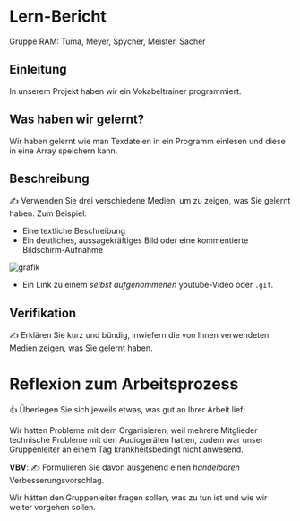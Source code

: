 
# Lern-Bericht
Gruppe RAM: Tuma, Meyer, Spycher, Meister, Sacher

## Einleitung

In unserem Projekt haben wir ein Vokabeltrainer programmiert.

## Was haben wir gelernt?

Wir haben gelernt wie man Texdateien in ein Programm einlesen und diese in eine Array speichern kann.

## Beschreibung

✍️ Verwenden Sie drei verschiedene Medien, um zu zeigen, was Sie gelernt haben. Zum Beispiel:

* Eine textliche Beschreibung
* Ein deutliches, aussagekräftiges Bild oder eine kommentierte Bildschirm-Aufnahme

![grafik](https://user-images.githubusercontent.com/110892658/201856770-d408b817-c072-4577-b143-23f3b48c81d9.png)


* Ein Link zu einem *selbst aufgenommenen* youtube-Video oder `.gif`.

## Verifikation

✍️ Erklären Sie kurz und bündig, inwiefern die von Ihnen verwendeten Medien zeigen, was Sie gelernt haben.

# Reflexion zum Arbeitsprozess

👍 Überlegen Sie sich jeweils etwas, was gut an Ihrer Arbeit lief;



Wir hatten Probleme mit dem Organisieren, weil mehrere Mitglieder technische Probleme mit den Audiogeräten hatten, zudem war unser Gruppenleiter an einem Tag krankheitsbedingt nicht anwesend.

**VBV**: ✍️ Formulieren Sie davon ausgehend einen *handelbaren* Verbesserungsvorschlag.

Wir hätten den Gruppenleiter fragen sollen, was zu tun ist und wie wir weiter vorgehen sollen.
